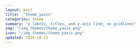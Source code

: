 ```yaml
---
layout: post
title:  "theme_yaxis"
categories: theme
summary: "y labels, titles, and y-axis line; no gridlines"
img: "/img_themes/theme_yaxis.png"
icon: "/img_themes/theme_yaxis.png"
updated: 2016-10-22
---
```

